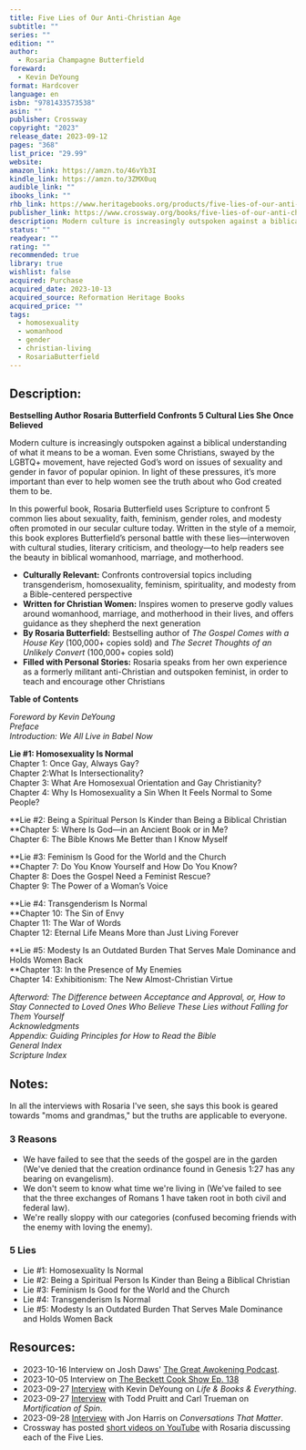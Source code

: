 ```yaml
---
title: Five Lies of Our Anti-Christian Age
subtitle: ""
series: ""
edition: ""
author:
  - Rosaria Champagne Butterfield
foreward:
  - Kevin DeYoung
format: Hardcover
language: en
isbn: "9781433573538"
asin: ""
publisher: Crossway
copyright: "2023"
release_date: 2023-09-12
pages: "368"
list_price: "29.99"
website: 
amazon_link: https://amzn.to/46vYb3I
kindle_link: https://amzn.to/3ZMX0uq
audible_link: ""
ibooks_link: ""
rhb_link: https://www.heritagebooks.org/products/five-lies-of-our-anti-christian-age-butterfield.html
publisher_link: https://www.crossway.org/books/five-lies-of-our-anti-christian-age-hcj/
description: Modern culture is increasingly outspoken against a biblical understanding of what it means to be a woman. Even some Christians, swayed by the LGBTQ+ movement, have rejected God’s word on issues of sexuality and gender in favor of popular opinion. In light of these pressures, it’s more important than ever to help women see the truth about who God created them to be.
status: ""
readyear: ""
rating: ""
recommended: true
library: true
wishlist: false
acquired: Purchase
acquired_date: 2023-10-13
acquired_source: Reformation Heritage Books
acquired_price: ""
tags:
  - homosexuality
  - womanhood
  - gender
  - christian-living
  - RosariaButterfield
---
```

## Description:

**Bestselling Author Rosaria Butterfield Confronts 5 Cultural Lies She Once Believed**

Modern culture is increasingly outspoken against a biblical understanding of what it means to be a woman. Even some Christians, swayed by the LGBTQ+ movement, have rejected God’s word on issues of sexuality and gender in favor of popular opinion. In light of these pressures, it’s more important than ever to help women see the truth about who God created them to be.  
  
In this powerful book, Rosaria Butterfield uses Scripture to confront 5 common lies about sexuality, faith, feminism, gender roles, and modesty often promoted in our secular culture today. Written in the style of a memoir, this book explores Butterfield’s personal battle with these lies—interwoven with cultural studies, literary criticism, and theology—to help readers see the beauty in biblical womanhood, marriage, and motherhood.

- **Culturally Relevant:** Confronts controversial topics including transgenderism, homosexuality, feminism, spirituality, and modesty from a Bible-centered perspective
- **Written for Christian Women:** Inspires women to preserve godly values around womanhood, marriage, and motherhood in their lives, and offers guidance as they shepherd the next generation
- **By Rosaria Butterfield:** Bestselling author of _The Gospel Comes with a House Key_ (100,000+ copies sold) and _The Secret Thoughts of an Unlikely Convert_ (100,000+ copies sold)
- **Filled with Personal Stories:** Rosaria speaks from her own experience as a formerly militant anti-Christian and outspoken feminist, in order to teach and encourage other Christians

**Table of Contents**

_Foreword by Kevin DeYoung  
Preface_  
_Introduction: We All Live in Babel Now_

**Lie #1: Homosexuality Is Normal**   
Chapter 1: Once Gay, Always Gay?  
Chapter 2:What Is Intersectionality?  
Chapter 3: What Are Homosexual Orientation and Gay Christianity?  
Chapter 4: Why Is Homosexuality a Sin When It Feels Normal to Some People?  
  
**Lie #2: Being a Spiritual Person Is Kinder than Being a Biblical Christian  
**Chapter 5: Where Is God—in an Ancient Book or in Me?  
Chapter 6: The Bible Knows Me Better than I Know Myself  
  
**Lie #3: Feminism Is Good for the World and the Church  
**Chapter 7: Do You Know Yourself and How Do You Know?  
Chapter 8: Does the Gospel Need a Feminist Rescue?  
Chapter 9: The Power of a Woman’s Voice  
  
**Lie #4: Transgenderism Is Normal  
**Chapter 10: The Sin of Envy  
Chapter 11: The War of Words  
Chapter 12: Eternal Life Means More than Just Living Forever  
  
**Lie #5: Modesty Is an Outdated Burden That Serves Male Dominance and Holds Women Back  
**Chapter 13: In the Presence of My Enemies  
Chapter 14: Exhibitionism: The New Almost-Christian Virtue

_Afterword: The Difference between Acceptance and Approval, or, How to Stay Connected to Loved Ones Who Believe These Lies without Falling for Them Yourself_  
_Acknowledgments_  
_Appendix: Guiding Principles for How to Read the Bible_  
_General Index_  
_Scripture Index_


## Notes:

In all the interviews with Rosaria I've seen, she says this book is geared towards "moms and grandmas," but the truths are applicable to everyone.

### 3 Reasons

- We have failed to see that the seeds of the gospel are in the garden (We've denied that the creation ordinance found in Genesis 1:27 has any bearing on evangelism).
- We don't seem to know what time we're living in (We've failed to see that the three exchanges of Romans 1 have taken root in both civil and federal law).
- We're really sloppy with our categories (confused becoming friends with the enemy with loving the enemy).

### 5 Lies

- Lie #1: Homosexuality Is Normal
- Lie #2: Being a Spiritual Person Is Kinder than Being a Biblical Christian
- Lie #3: Feminism Is Good for the World and the Church
- Lie #4: Transgenderism Is Normal
- Lie #5: Modesty Is an Outdated Burden That Serves Male Dominance and Holds Women Back

## Resources:
- 2023-10-16 Interview on Josh Daws' [The Great Awokening Podcast](/notes/podcasts/the-great-awokening-podcast/five-lies-of-our-anti-christian-age-with-rosaria-butterfield/).
- 2023-10-05 Interview on [The Beckett Cook Show Ep. 138](https://overcast.fm/+8rTrNYo7o)
- 2023-09-27 [Interview](https://overcast.fm/+ghgJbUtu8) with Kevin DeYoung on _Life & Books & Everything_.
- 2023-09-27 [Interview](https://overcast.fm/+F2-JL_Lg) with Todd Pruitt and Carl Trueman on _Mortification of Spin_.
- 2023-09-28 [Interview](https://overcast.fm/+P17PFVQoE) with Jon Harris on _Conversations That Matter_.
- Crossway has posted [short videos on YouTube](https://www.youtube.com/playlist?list=PLRIff6sHi0pdWjKYcrcRw7N6n8nrR9L6S) with Rosaria discussing each of the Five Lies.
